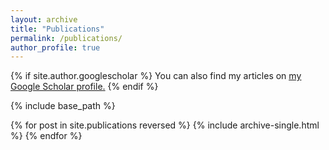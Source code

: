 ```yaml
---
layout: archive
title: "Publications"
permalink: /publications/
author_profile: true
---
```


{% if site.author.googlescholar %}
  You can also find my articles on <u><a href="{https://scholar.google.com/citations?user=GTAWfXUAAAAJ&hl=en&oi=ao}">my Google Scholar profile</a>.</u>
{% endif %}

{% include base_path %}

{% for post in site.publications reversed %}
  {% include archive-single.html %}
{% endfor %}
